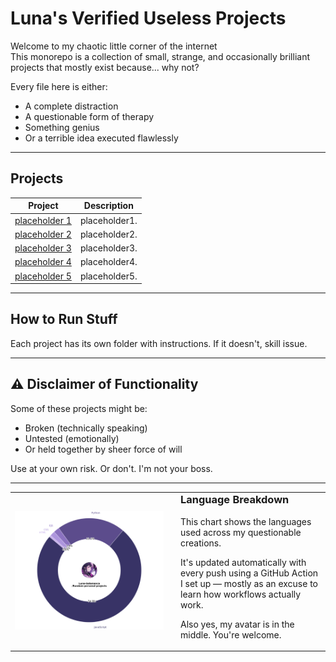 # Luna's Verified Useless Projects

Welcome to my chaotic little corner of the internet   
This monorepo is a collection of small, strange, and occasionally brilliant projects that mostly exist because... why not?

Every file here is either:
- A complete distraction
- A questionable form of therapy
- Something genius
- Or a terrible idea executed flawlessly

---

## Projects
 
| Project | Description |
|--------|-------------|
| [placeholder 1](./placeholder1/) | placeholder1. |
| [placeholder 2](./placeholder2/) | placeholder2. |
| [placeholder 3](./placeholder3/) | placeholder3. |
| [placeholder 4](./placeholder4/) | placeholder4. |
| [placeholder 5](./placeholder5/) | placeholder5. |

---

## How to Run Stuff

Each project has its own folder with instructions. If it doesn't, skill issue.

---

## ⚠️ Disclaimer of Functionality

Some of these projects might be:

- Broken (technically speaking)
- Untested (emotionally)
- Or held together by sheer force of will

Use at your own risk. Or don't. I'm not your boss.

---

<table>
  <tr>
    <td style="width: 50%;">
      <img src="Python/Language_Chart/Charts/languages.png" alt="Language Chart" width="100%" />
    </td>
    <td style="vertical-align: top; padding-left: 20px;">
      <h3 style="margin-top: 0;"> Language Breakdown</h3>
      <p>This chart shows the languages used across my questionable creations.</p>
      <p>It's updated automatically with every push using a GitHub Action I set up — mostly as an excuse to learn how workflows actually work.</p>
      <p>Also yes, my avatar is in the middle. You're welcome.</p>
    </td>
  </tr>
</table>

